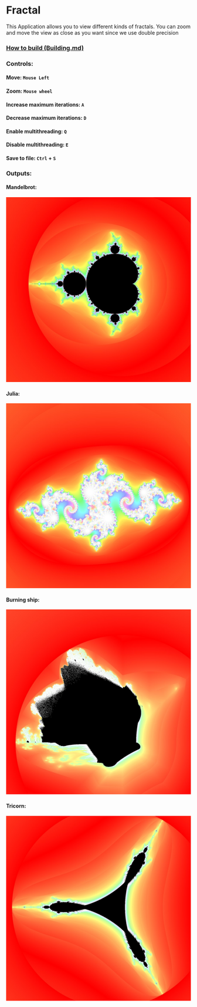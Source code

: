 # Fractal
This Application allows you to view different kinds of fractals.
You can zoom and move the view as close as you want since we use double precision

### [How to build (Building.md)](Building.md)

### Controls:
#### Move: ```Mouse Left```
#### Zoom: ```Mouse wheel```
#### Increase maximum iterations: ```A```
#### Decrease maximum iterations: ```D```
#### Enable multithreading: ```Q```
#### Disable multithreading: ```E```
#### Save to file: ```Ctrl``` + ```S```

### Outputs:
#### Mandelbrot:
![alt text](examples/mandelbrot.jpg)
#### Julia:
![alt text](examples/julia.jpg)
#### Burning ship:
![alt text](examples/burning_ship.jpg)
#### Tricorn:
![alt text](examples/tricorn.jpg)
